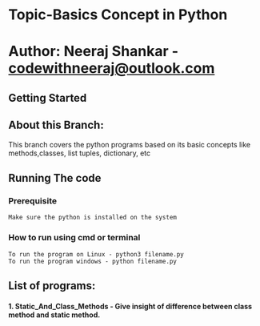 # Topic-Basics Concept in Python

# Author: Neeraj Shankar - codewithneeraj@outlook.com
## Getting Started

## About this Branch:
This branch covers the python programs based on its basic concepts like methods,classes, list tuples, 
dictionary, etc
## Running The code 
  ### Prerequisite
    Make sure the python is installed on the system

  ### How to run using cmd or terminal

    To run the program on Linux - python3 filename.py
    To run the program windows - python filename.py

## List of programs:
#### 1. Static_And_Class_Methods - Give insight of difference between class method and static method.

